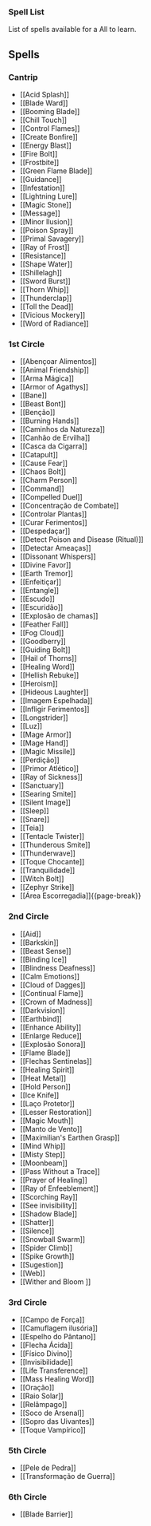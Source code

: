 
<style>
.spell-tags {
	color: #ed4512;
	font-family: 'Open Sans';
	font-size: 0.8rem;
	font-weight: 600;
	margin-top: 0rem !important;
	margin-bottom: 0.25rem;
}
</style>
### Spell List
List of spells available for a All to learn.

## Spells

### Cantrip
- [[Acid Splash]]
- [[Blade Ward]]
- [[Booming Blade]]
- [[Chill Touch]]
- [[Control Flames]]
- [[Create Bonfire]]
- [[Energy Blast]]
- [[Fire Bolt]]
- [[Frostbite]]
- [[Green Flame Blade]]
- [[Guidance]]
- [[Infestation]]
- [[Lightning Lure]]
- [[Magic Stone]]
- [[Message]]
- [[Minor Ilusion]]
- [[Poison Spray]]
- [[Primal Savagery]]
- [[Ray of Frost]]
- [[Resistance]]
- [[Shape Water]]
- [[Shillelagh]]
- [[Sword Burst]]
- [[Thorn Whip]]
- [[Thunderclap]]
- [[Toll the Dead]]
- [[Vicious Mockery]]
- [[Word of Radiance]]

### 1st Circle
- [[Abençoar Alimentos]]
- [[Animal Friendship]]
- [[Arma Mágica]]
- [[Armor of Agathys]]
- [[Bane]]
- [[Beast Bont]]
- [[Benção]]
- [[Burning Hands]]
- [[Caminhos da Natureza]]
- [[Canhão de Ervilha]]
- [[Casca da Cigarra]]
- [[Catapult]]
- [[Cause Fear]]
- [[Chaos Bolt]]
- [[Charm Person]]
- [[Command]]
- [[Compelled Duel]]
- [[Concentração de Combate]]
- [[Controlar Plantas]]
- [[Curar Ferimentos]]
- [[Despedaçar]]
- [[Detect Poison and Disease (Ritual)]]
- [[Detectar Ameaças]]
- [[Dissonant Whispers]]
- [[Divine Favor]]
- [[Earth Tremor]]
- [[Enfeitiçar]]
- [[Entangle]]
- [[Escudo]]
- [[Escuridão]]
- [[Explosão de chamas]]
- [[Feather Fall]]
- [[Fog Cloud]]
- [[Goodberry]]
- [[Guiding Bolt]]
- [[Hail of Thorns]]
- [[Healing Word]]
- [[Hellish Rebuke]]
- [[Heroism]]
- [[Hideous Laughter]]
- [[Imagem Espelhada]]
- [[Infligir Ferimentos]]
- [[Longstrider]]
- [[Luz]]
- [[Mage Armor]]
- [[Mage Hand]]
- [[Magic Missile]]
- [[Perdição]]
- [[Primor Atlético]]
- [[Ray of Sickness]]
- [[Sanctuary]]
- [[Searing Smite]]
- [[Silent Image]]
- [[Sleep]]
- [[Snare]]
- [[Teia]]
- [[Tentacle Twister]]
- [[Thunderous Smite]]
- [[Thunderwave]]
- [[Toque Chocante]]
- [[Tranquilidade]]
- [[Witch Bolt]]
- [[Zephyr Strike]]
- [[Área Escorregadia]]{{page-break}}

### 2nd Circle
- [[Aid]]
- [[Barkskin]]
- [[Beast Sense]]
- [[Binding Ice]]
- [[Blindness Deafness]]
- [[Calm Emotions]]
- [[Cloud of Dagges]]
- [[Continual Flame]]
- [[Crown of Madness]]
- [[Darkvision]]
- [[Earthbind]]
- [[Enhance Ability]]
- [[Enlarge Reduce]]
- [[Explosão Sonora]]
- [[Flame Blade]]
- [[Flechas Sentinelas]]
- [[Healing Spirit]]
- [[Heat Metal]]
- [[Hold Person]]
- [[Ice Knife]]
- [[Laço Protetor]]
- [[Lesser Restoration]]
- [[Magic Mouth]]
- [[Manto de Vento]]
- [[Maximilian's Earthen Grasp]]
- [[Mind Whip]]
- [[Misty Step]]
- [[Moonbeam]]
- [[Pass Without a Trace]]
- [[Prayer of Healing]]
- [[Ray of Enfeeblement]]
- [[Scorching Ray]]
- [[See invisibility]]
- [[Shadow Blade]]
- [[Shatter]]
- [[Silence]]
- [[Snowball Swarm]]
- [[Spider Climb]]
- [[Spike Growth]]
- [[Sugestion]]
- [[Web]]
- [[Wither and Bloom ]]

### 3rd Circle
- [[Campo de Força]]
- [[Camuflagem ilusória]]
- [[Espelho do Pântano]]
- [[Flecha Ácida]]
- [[Físico Divino]]
- [[Invisibilidade]]
- [[Life Transference]]
- [[Mass Healing Word]]
- [[Oração]]
- [[Raio Solar]]
- [[Relâmpago]]
- [[Soco de Arsenal]]
- [[Sopro das Uivantes]]
- [[Toque Vampírico]]

### 5th Circle
- [[Pele de Pedra]]
- [[Transformação de Guerra]]

### 6th Circle
- [[Blade Barrier]]